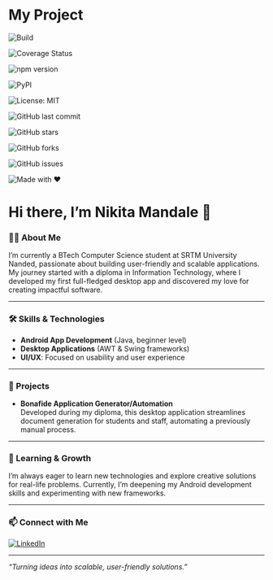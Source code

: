 # My Project

<!-- Build Status -->
![Build](https://github.com/user/repo/actions/workflows/main.yml/badge.svg)

<!-- Test Coverage -->
![Coverage Status](https://coveralls.io/repos/github/user/repo/badge.svg?branch=main)

<!-- NPM Version -->
![npm version](https://img.shields.io/npm/v/package.svg)

<!-- PyPI Version -->
![PyPI](https://img.shields.io/pypi/v/package.svg)

<!-- License -->
![License: MIT](https://img.shields.io/badge/License-MIT-yellow.svg)

<!-- Last Commit -->
![GitHub last commit](https://img.shields.io/github/last-commit/user/repo.svg)

<!-- Stars -->
![GitHub stars](https://img.shields.io/github/stars/user/repo.svg)

<!-- Forks -->
![GitHub forks](https://img.shields.io/github/forks/user/repo.svg)

<!-- Issues -->
![GitHub issues](https://img.shields.io/github/issues/user/repo.svg)

<!-- Custom Fun Badge -->
![Made with ❤️](https://img.shields.io/badge/Made%20with-%E2%9D%A4-red)





# Hi there, I’m Nikita Mandale 👋

### 👩‍💻 About Me
I’m currently a BTech Computer Science student at SRTM University Nanded, passionate about building user-friendly and scalable applications. My journey started with a diploma in Information Technology, where I developed my first full-fledged desktop app and discovered my love for creating impactful software.

---

### 🛠️ Skills & Technologies
- **Android App Development** (Java, beginner level)
- **Desktop Applications** (AWT & Swing frameworks)
- **UI/UX**: Focused on usability and user experience

---

### 🚀 Projects
- **Bonafide Application Generator/Automation**  
  Developed during my diploma, this desktop application streamlines document generation for students and staff, automating a previously manual process.

---

### 🌱 Learning & Growth
I’m always eager to learn new technologies and explore creative solutions for real-life problems. Currently, I’m deepening my Android development skills and experimenting with new frameworks.

---

### 📫 Connect with Me
[![LinkedIn](https://img.shields.io/badge/-Nikita%20Mandale-blue?logo=linkedin&style=flat-square)](https://www.linkedin.com/in/mandalenikita)

---

*“Turning ideas into scalable, user-friendly solutions.”*
